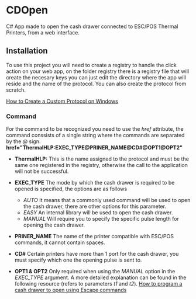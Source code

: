 # CDOpen
C# App made to open the cash drawer connected to ESC/POS Thermal Printers, from a web interface.


## Installation

To use this project you will need to create a registry to handle the click action on your web app, on the folder registry there is a registry file that will create the necesary keys you can just edit the directory where the app will reside and the name of the protocol. You can also create the protocol from scratch.

[How to Create a Custom Protocol on Windows](https://stackoverflow.com/questions/80650/how-do-i-register-a-custom-url-protocol-in-windows)


### Command

For the command to be recognized you need to use the *href* attribute, the command conssists of a single string where the commands are separated by the *@* sign. 
**href="ThermalHLP:EXEC_TYPE@PRINER_NAME@CD#@OPT1@OPT2"**

- **ThermalHLP:** This is the name assigned to the protocol and must be the same one registered in the registry, otherwise the call to the application will not be successful. 
- **EXEC_TYPE** The mode by which the cash drawer is required to be opened is specified, the options are as follows
    - *AUTO* It means that a commonly used command will be used to open the cash drawer, there are other options for this parameter.
    - *EASY* An internal library will be used to open the cash drawer.
    - *MANUAL* Will require you to specify the specific pulse length for opening the cash drawer.

- **PRINER_NAME** The name of the printer compatible with ESC/POS commands, it cannot contain spaces.
- **CD#** Certain printers have more than 1 port for the cash drawer, you must specify which one the opening pulse is sent to.
- **OPT1 & OPT2** Only required when using the *MANUAL* option in the *EXEC_TYPE* argument. A more detailed explanation can be found in the following resource (refers to parameters *t1* and *t2*). [How to program a cash drawer to open using Escape commands](https://www.beaglehardware.com/howtoprogramcashdrawer.html)
